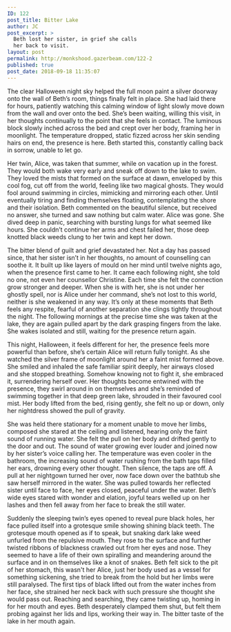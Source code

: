 ```yaml
---
ID: 122
post_title: Bitter Lake
author: JC
post_excerpt: >
  Beth lost her sister, in grief she calls
  her back to visit.
layout: post
permalink: http://monkshood.gazerbeam.com/122-2
published: true
post_date: 2018-09-18 11:35:07
---
```

<span style="font-weight: 400">The clear Halloween night sky helped the full moon paint a silver doorway onto the wall of Beth’s room, things finally felt in place. She had laid there for hours, patiently watching this calming window of light slowly move down from the wall and over onto the bed. She’s been waiting, willing this visit, in her thoughts continually to the point that she feels in contact. The luminous block slowly inched across the bed and crept over her body, framing her in moonlight. The temperature dropped, static fizzed across her skin sending hairs on end, the presence is here. Beth started this, constantly calling back in sorrow, unable to let go.</span>

<span style="font-weight: 400">Her twin, Alice, was taken that summer, while on vacation up in the forest. They would both wake very early and sneak off down to the lake to swim. They loved the mists that formed on the surface at dawn, enveloped by this cool fog, cut off from the world, feeling like two magical ghosts. They would fool around swimming in circles, mimicking and mirroring each other. Until eventually tiring and finding themselves floating, contemplating the shore and their isolation. Beth commented on the beautiful silence, but received no answer, she turned and saw nothing but calm water. Alice was gone. She dived deep in panic, searching with bursting lungs for what seemed like hours. She couldn’t continue her arms and chest failed her, those deep knotted black weeds clung to her twin and kept her down.</span>

<span style="font-weight: 400">The bitter blend of guilt and grief devastated her. Not a day has passed since, that her sister isn’t in her thoughts, no amount of counselling can soothe it. It built up like layers of mould on her mind until twelve nights ago, when the presence first came to her. It came each following night, she told no one, not even her counsellor Christine. Each time she felt the connection grow stronger and deeper. When she is with her, she is not under her ghostly spell, nor is Alice under her command, she’s not lost to this world, neither is she weakened in any way. It’s only at these moments that Beth feels any respite, fearful of another separation she clings tightly throughout the night. The following mornings at the precise time she was taken at the lake, they are again pulled apart by the dark grasping fingers from the lake. She wakes isolated and still, waiting for the presence return again.</span>

<span style="font-weight: 400">This night, Halloween, it feels different for her, the presence feels more powerful than before, she’s certain Alice will return fully tonight. As she watched the silver frame of moonlight around her a faint mist formed above. She smiled and inhaled the safe familiar spirit deeply, her airways closed and she stopped breathing. Somehow knowing not to fight it, she embraced it, surrendering herself over. Her thoughts become entwined with the presence, they swirl around in on themselves and she’s reminded of swimming together in that deep green lake, shrouded in their favoured cool mist. Her body lifted from the bed, rising gently, she felt no up or down, only her nightdress showed the pull of gravity.</span>

<span style="font-weight: 400">She was held there stationary for a moment unable to move her limbs, composed she stared at the ceiling and listened, hearing only the faint sound of running water. She felt the pull on her body and drifted gently to the door and out. The sound of water growing ever louder and joined now by her sister’s voice calling her. The temperature was even cooler in the bathroom, the increasing sound of water rushing from the bath taps filled her ears, drowning every other thought. Then silence, the taps are off. A pull at her nightgown turned her over, now face down over the bathtub she saw herself mirrored in the water. She was pulled towards her reflected sister until face to face, her eyes closed, peaceful under the water. Beth’s wide eyes stared with wonder and elation, joyful tears welled up on her lashes and then fell away from her face to break the still water.</span>

<span style="font-weight: 400">Suddenly the sleeping twin’s eyes opened to reveal pure black holes, her face pulled itself into a grotesque smile showing shining black teeth. The grotesque mouth opened as if to speak, but snaking dark lake weed unfurled from the repulsive mouth. They rose to the surface and further twisted ribbons of blackness crawled out from her eyes and nose. They seemed to have a life of their own spiralling and meandering around the surface and in on themselves like a knot of snakes. Beth felt sick to the pit of her stomach, this wasn't her Alice, just her body used as a vessel for something sickening, she tried to break from the hold but her limbs were still paralysed. The first tips of black lifted out from the water inches from her face, she strained her neck back with such pressure she thought she would pass out. Reaching and searching, they came twisting up, homing in for her mouth and eyes. Beth desperately clamped them shut, but felt them probing against her lids and lips, working their way in. The bitter taste of the lake in her mouth again.</span>